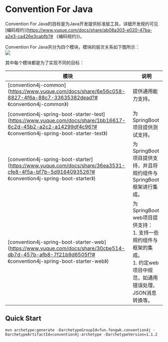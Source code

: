 # Convention For Java

Convention For Java的目标是为Java开发提供标准层工具，详细开发规约可见[编码规约](https://www.yuque.com/docs/share/ab08a303-e020-47ba-a2e3-ca426e3cabfb?# 《编码规约》)。

Convention For Java共分为四个模块，模块的层次关系如下图所示：<br />![](https://cdn.nlark.com/yuque/0/2022/jpeg/12973773/1651573480771-2e424bcf-3271-4e52-ba3f-49504ae6ed0f.jpeg)

其中每个模块都是为了实现不同的目标：

| **模块**                                                     | **说明**                                                     |
| ------------------------------------------------------------ | ------------------------------------------------------------ |
| [convention4j-common](https://www.yuque.com/docs/share/6e56c058-8827-4f6a-88c7-33635382dead?# 《convention4j-common》) | 提供通用能力支持。                                           |
| [convention4j-spring-boot-starter-test](https://www.yuque.com/docs/share/1bb16617-6c2d-45b2-a2c2-a14299df4c96?# 《convention4j-spring-boot-starter-test》) | 为SpringBoot项目提供测试支持。                               |
| [convention4j-spring-boot-starter](https://www.yuque.com/docs/share/36ea3531-cfe8-4f5a-bf7b-5d9164093526?# 《convention4j-spring-boot-starter》) | 为SpringBoot项目提供支持，并且将规约组件与SpringBoot框架进行集成。 |
| [convention4j-spring-boot-starter-web](https://www.yuque.com/docs/share/30cbe514-db7d-457b-afb8-7f21b9d6505f?# 《convention4j-spring-boot-starter-web》) | 为SpringBoot web项目提供支持：<br />1. 支持一些规约组件与框架的集成。<br />1. 约定web项目中规范，如通用错误处理、JSON消息转换等。<br /> |

## Quick Start

```shell
mvn archetype:generate -DarchetypeGroupId=fun.fengwk.convention4j -DarchetypeArtifactId=convention4j-archetype -DarchetypeVersion=1.1.2
```
